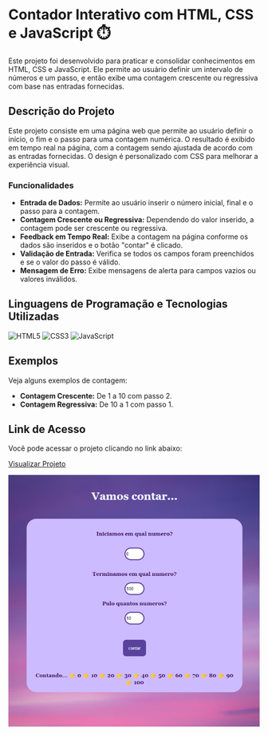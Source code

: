 # Contador Interativo com HTML, CSS e JavaScript ⏱️

Este projeto foi desenvolvido para praticar e consolidar conhecimentos em HTML, CSS e JavaScript. Ele permite ao usuário definir um intervalo de números e um passo, e então exibe uma contagem crescente ou regressiva com base nas entradas fornecidas.

## Descrição do Projeto

Este projeto consiste em uma página web que permite ao usuário definir o início, o fim e o passo para uma contagem numérica. O resultado é exibido em tempo real na página, com a contagem sendo ajustada de acordo com as entradas fornecidas. O design é personalizado com CSS para melhorar a experiência visual.

### Funcionalidades

- **Entrada de Dados:** Permite ao usuário inserir o número inicial, final e o passo para a contagem.
- **Contagem Crescente ou Regressiva:** Dependendo do valor inserido, a contagem pode ser crescente ou regressiva.
- **Feedback em Tempo Real:** Exibe a contagem na página conforme os dados são inseridos e o botão "contar" é clicado.
- **Validação de Entrada:** Verifica se todos os campos foram preenchidos e se o valor do passo é válido.
- **Mensagem de Erro:** Exibe mensagens de alerta para campos vazios ou valores inválidos.

## Linguagens de Programação e Tecnologias Utilizadas

![HTML5](https://img.shields.io/badge/-HTML5-000?style=for-the-badge&logo=html5)
![CSS3](https://img.shields.io/badge/-CSS3-000?style=for-the-badge&logo=css3)
![JavaScript](https://img.shields.io/badge/-JavaScript-000?style=for-the-badge&logo=javascript)

## Exemplos

Veja alguns exemplos de contagem:

- **Contagem Crescente:** De 1 a 10 com passo 2.
- **Contagem Regressiva:** De 10 a 1 com passo 1.

## Link de Acesso

Você pode acessar o projeto clicando no link abaixo:

[Visualizar Projeto](https://lauragpse.github.io/Contador-Javascript/) <!-- Adicione o link para o projeto aqui -->

![Exemplo de Contagem](https://github.com/Lauragpse/Contador-Javascript/blob/main/contador%20print.png)




